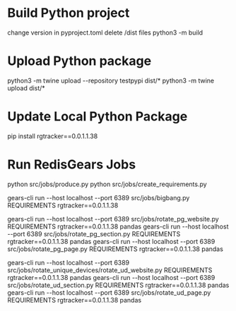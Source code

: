 # Build Python project
change version in pyproject.toml
delete /dist files
python3 -m build

# Upload Python package
python3 -m twine upload --repository testpypi dist/*
python3 -m twine upload dist/*

# Update Local Python Package
pip install rgtracker==0.0.1.1.38

# Run RedisGears Jobs
python src/jobs/produce.py 
python src/jobs/create_requirements.py 

gears-cli run --host localhost --port 6389 src/jobs/bigbang.py REQUIREMENTS rgtracker==0.0.1.1.38 

gears-cli run --host localhost --port 6389 src/jobs/rotate_pg_website.py REQUIREMENTS rgtracker==0.0.1.1.38 pandas
gears-cli run --host localhost --port 6389 src/jobs/rotate_pg_section.py REQUIREMENTS rgtracker==0.0.1.1.38 pandas
gears-cli run --host localhost --port 6389 src/jobs/rotate_pg_page.py REQUIREMENTS rgtracker==0.0.1.1.38 pandas

gears-cli run --host localhost --port 6389 src/jobs/rotate_unique_devices/rotate_ud_website.py REQUIREMENTS rgtracker==0.0.1.1.38 pandas
gears-cli run --host localhost --port 6389 src/jobs/rotate_ud_section.py REQUIREMENTS rgtracker==0.0.1.1.38 pandas
gears-cli run --host localhost --port 6389 src/jobs/rotate_ud_page.py REQUIREMENTS rgtracker==0.0.1.1.38 pandas